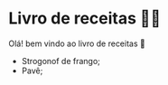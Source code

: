 # Livro de receitas :woman_cook:

Olá! bem vindo ao livro de receitas :wave:

- Strogonof de frango;
- Pavê;

